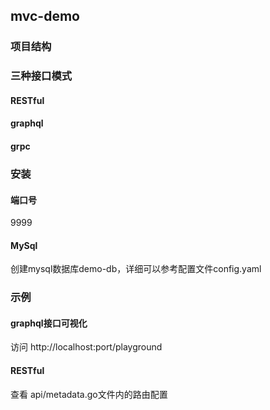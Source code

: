 ## mvc-demo

### 项目结构

### 三种接口模式

#### RESTful

#### graphql

#### grpc

### 安装
#### 端口号
9999
#### MySql
创建mysql数据库demo-db，详细可以参考配置文件config.yaml

### 示例

#### graphql接口可视化

访问 http://localhost:port/playground

#### RESTful

查看 api/metadata.go文件内的路由配置
